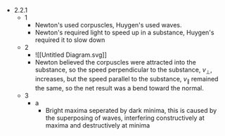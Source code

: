 - 2.2.1
	- 1
		- Newton's used corpuscles, Huygen's used waves.
		- Newton's required light to speed up in a substance, Huygen's required it to slow down
	- 2
		- ![[Untitled Diagram.svg]]
		- Newton believed the corpuscles were attracted into the substance, so the speed perpendicular to the substance, $v_\perp$, increases, but the speed parallel to the substance, $v_\parallel$ remained the same, so the net result was a bend toward the normal.
	- 3
		- a
			- Bright maxima seperated by dark minima, this is caused by the superposing of waves, interfering constructively at maxima and destructively at minima
